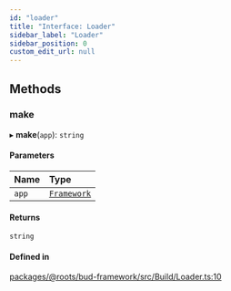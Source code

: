 ```yaml
---
id: "loader"
title: "Interface: Loader"
sidebar_label: "Loader"
sidebar_position: 0
custom_edit_url: null
---
```


## Methods

### make

▸ **make**(`app`): `string`

#### Parameters

| Name | Type |
| :------ | :------ |
| `app` | [`Framework`](../classes/framework.md) |

#### Returns

`string`

#### Defined in

[packages/@roots/bud-framework/src/Build/Loader.ts:10](https://github.com/roots/bud/blob/3a901c67/packages/@roots/bud-framework/src/Build/Loader.ts#L10)

